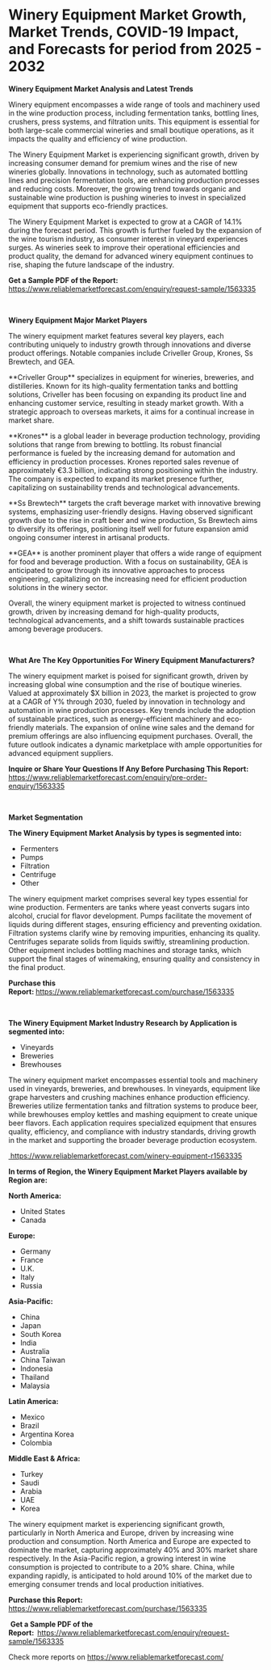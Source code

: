 <p><h1>Winery Equipment Market Growth, Market Trends, COVID-19 Impact, and Forecasts for period from 2025 - 2032</h1></p><p><strong>Winery Equipment Market Analysis and Latest Trends</strong></p>
<p><p>Winery equipment encompasses a wide range of tools and machinery used in the wine production process, including fermentation tanks, bottling lines, crushers, press systems, and filtration units. This equipment is essential for both large-scale commercial wineries and small boutique operations, as it impacts the quality and efficiency of wine production.</p><p>The Winery Equipment Market is experiencing significant growth, driven by increasing consumer demand for premium wines and the rise of new wineries globally. Innovations in technology, such as automated bottling lines and precision fermentation tools, are enhancing production processes and reducing costs. Moreover, the growing trend towards organic and sustainable wine production is pushing wineries to invest in specialized equipment that supports eco-friendly practices.</p><p>The Winery Equipment Market is expected to grow at a CAGR of 14.1% during the forecast period. This growth is further fueled by the expansion of the wine tourism industry, as consumer interest in vineyard experiences surges. As wineries seek to improve their operational efficiencies and product quality, the demand for advanced winery equipment continues to rise, shaping the future landscape of the industry.</p></p>
<p><strong>Get a Sample PDF of the Report:&nbsp;</strong> <a href="https://www.reliablemarketforecast.com/enquiry/request-sample/1563335?utm_campaign=3321&utm_medium=2&utm_source=Github&utm_content=ia&utm_term=11042025&utm_id=winery-equipment">https://www.reliablemarketforecast.com/enquiry/request-sample/1563335</a></p>
<p>&nbsp;</p>
<p><strong>Winery Equipment Major Market Players</strong></p>
<p><p>The winery equipment market features several key players, each contributing uniquely to industry growth through innovations and diverse product offerings. Notable companies include Criveller Group, Krones, Ss Brewtech, and GEA.</p><p>**Criveller Group** specializes in equipment for wineries, breweries, and distilleries. Known for its high-quality fermentation tanks and bottling solutions, Criveller has been focusing on expanding its product line and enhancing customer service, resulting in steady market growth. With a strategic approach to overseas markets, it aims for a continual increase in market share.</p><p>**Krones** is a global leader in beverage production technology, providing solutions that range from brewing to bottling. Its robust financial performance is fueled by the increasing demand for automation and efficiency in production processes. Krones reported sales revenue of approximately €3.3 billion, indicating strong positioning within the industry. The company is expected to expand its market presence further, capitalizing on sustainability trends and technological advancements.</p><p>**Ss Brewtech** targets the craft beverage market with innovative brewing systems, emphasizing user-friendly designs. Having observed significant growth due to the rise in craft beer and wine production, Ss Brewtech aims to diversify its offerings, positioning itself well for future expansion amid ongoing consumer interest in artisanal products.</p><p>**GEA** is another prominent player that offers a wide range of equipment for food and beverage production. With a focus on sustainability, GEA is anticipated to grow through its innovative approaches to process engineering, capitalizing on the increasing need for efficient production solutions in the winery sector.</p><p>Overall, the winery equipment market is projected to witness continued growth, driven by increasing demand for high-quality products, technological advancements, and a shift towards sustainable practices among beverage producers.</p></p>
<p>&nbsp;</p>
<p><strong>What Are The Key Opportunities For Winery Equipment Manufacturers?</strong></p>
<p><p>The winery equipment market is poised for significant growth, driven by increasing global wine consumption and the rise of boutique wineries. Valued at approximately $X billion in 2023, the market is projected to grow at a CAGR of Y% through 2030, fueled by innovation in technology and automation in wine production processes. Key trends include the adoption of sustainable practices, such as energy-efficient machinery and eco-friendly materials. The expansion of online wine sales and the demand for premium offerings are also influencing equipment purchases. Overall, the future outlook indicates a dynamic marketplace with ample opportunities for advanced equipment suppliers.</p></p>
<p><strong>Inquire or Share Your Questions If Any Before Purchasing This Report:</strong> <a href="https://www.reliablemarketforecast.com/enquiry/pre-order-enquiry/1563335?utm_campaign=3321&utm_medium=2&utm_source=Github&utm_content=ia&utm_term=11042025&utm_id=winery-equipment">https://www.reliablemarketforecast.com/enquiry/pre-order-enquiry/1563335</a></p>
<p>&nbsp;</p>
<p><strong>Market Segmentation</strong></p>
<p><strong>The Winery Equipment Market Analysis by types is segmented into:</strong></p>
<p><ul><li>Fermenters</li><li>Pumps</li><li>Filtration</li><li>Centrifuge</li><li>Other</li></ul></p>
<p><p>The winery equipment market comprises several key types essential for wine production. Fermenters are tanks where yeast converts sugars into alcohol, crucial for flavor development. Pumps facilitate the movement of liquids during different stages, ensuring efficiency and preventing oxidation. Filtration systems clarify wine by removing impurities, enhancing its quality. Centrifuges separate solids from liquids swiftly, streamlining production. Other equipment includes bottling machines and storage tanks, which support the final stages of winemaking, ensuring quality and consistency in the final product.</p></p>
<p><strong>Purchase this Report:&nbsp;</strong><a href="https://www.reliablemarketforecast.com/purchase/1563335?utm_campaign=3321&utm_medium=2&utm_source=Github&utm_content=ia&utm_term=11042025&utm_id=winery-equipment">https://www.reliablemarketforecast.com/purchase/1563335</a></p>
<p>&nbsp;</p>
<p><strong>The Winery Equipment Market Industry Research by Application is segmented into:</strong></p>
<p><ul><li>Vineyards</li><li>Breweries</li><li>Brewhouses</li></ul></p>
<p><p>The winery equipment market encompasses essential tools and machinery used in vineyards, breweries, and brewhouses. In vineyards, equipment like grape harvesters and crushing machines enhance production efficiency. Breweries utilize fermentation tanks and filtration systems to produce beer, while brewhouses employ kettles and mashing equipment to create unique beer flavors. Each application requires specialized equipment that ensures quality, efficiency, and compliance with industry standards, driving growth in the market and supporting the broader beverage production ecosystem.</p></p>
<p><a href="https://www.reliablemarketforecast.com/winery-equipment-r1563335?utm_campaign=3321&utm_medium=2&utm_source=Github&utm_content=ia&utm_term=11042025&utm_id=winery-equipment">&nbsp;https://www.reliablemarketforecast.com/winery-equipment-r1563335</a></p>
<p><strong>In terms of Region, the Winery Equipment Market Players available by Region are:</strong></p>
<p>
    <p> <strong> North America: </strong>
        <ul>
            <li>United States</li>
            <li>Canada</li>
        </ul>
        </p> 
    <p> <strong> Europe: </strong>
        <ul>
            <li>Germany</li>
            <li>France</li>
            <li>U.K.</li>
            <li>Italy</li>
            <li>Russia</li>
        </ul>
        </p> 
    <p> <strong> Asia-Pacific: </strong>
        <ul>
            <li>China</li>
            <li>Japan</li>
            <li>South Korea</li>
            <li>India</li>
            <li>Australia</li>
            <li>China Taiwan</li>
            <li>Indonesia</li>
            <li>Thailand</li>
            <li>Malaysia</li>
        </ul>
        </p> 
    <p> <strong> Latin America: </strong>
        <ul>
            <li>Mexico</li>
            <li>Brazil</li>
            <li>Argentina Korea</li>
            <li>Colombia</li>
        </ul>
        </p> 
    <p> <strong> Middle East & Africa: </strong>
        <ul>
            <li>Turkey</li>
            <li>Saudi</li>
            <li>Arabia</li>
            <li>UAE</li>
            <li>Korea</li>
        </ul>
    </p>
    </p>
<p><p>The winery equipment market is experiencing significant growth, particularly in North America and Europe, driven by increasing wine production and consumption. North America and Europe are expected to dominate the market, capturing approximately 40% and 30% market share respectively. In the Asia-Pacific region, a growing interest in wine consumption is projected to contribute to a 20% share. China, while expanding rapidly, is anticipated to hold around 10% of the market due to emerging consumer trends and local production initiatives.</p></p>
<p><strong>Purchase this Report: </strong><a href="https://www.reliablemarketforecast.com/purchase/1563335?utm_campaign=3321&utm_medium=2&utm_source=Github&utm_content=ia&utm_term=11042025&utm_id=winery-equipment">https://www.reliablemarketforecast.com/purchase/1563335</a></p>
<p>&nbsp;<strong>Get a Sample PDF of the Report:&nbsp;&nbsp;</strong><a href="https://www.reliablemarketforecast.com/enquiry/request-sample/1563335?utm_campaign=3321&utm_medium=2&utm_source=Github&utm_content=ia&utm_term=11042025&utm_id=winery-equipment">https://www.reliablemarketforecast.com/enquiry/request-sample/1563335</a></p>
<p><strong></strong></p>
<p>Check more reports on <a href="https://www.reliablemarketforecast.com/?utm_campaign=3321&utm_medium=2&utm_source=Github&utm_content=ia&utm_term=11042025&utm_id=winery-equipment">https://www.reliablemarketforecast.com/</a></p>